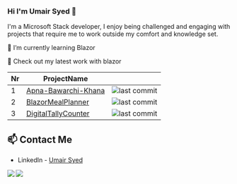 ### Hi I'm Umair Syed 👋

I'm a Microsoft Stack developer, I enjoy being challenged and engaging with projects that require me to work outside my comfort and knowledge set.


🌱 I’m currently learning Blazor

👯 Check out my latest work with blazor

| Nr | ProjectName  ||
| -- | ------------ |---------|
|1|[Apna-Bawarchi-Khana](https://github.com/umairsyed613/Apna-Bawarchi-Khana)|![last commit](https://img.shields.io/github/last-commit/umairsyed613/Apna-Bawarchi-Khana?style=flat-square&cacheSeconds=86400)|
|2|[BlazorMealPlanner](https://github.com/umairsyed613/UNMealPlanner)|![last commit](https://img.shields.io/github/last-commit/umairsyed613/UNMealPlanner?style=flat-square&cacheSeconds=86400)|
|3|[DigitalTallyCounter](https://github.com/umairsyed613/DigitalTallyCounter)|![last commit](https://img.shields.io/github/last-commit/umairsyed613/DigitalTallyCounter?style=flat-square&cacheSeconds=86400)|


## 📫 Contact Me
- LinkedIn - [Umair Syed](https://www.linkedin.com/in/umairsyed613/)

<div style="clear: both;">
  <a href="https://github.com/anuraghazra/github-readme-stats">
  <img align="left" src="https://github-readme-stats.vercel.app/api?username=umairsyed613&count_private=true&show_icons=true" />
</a>
<a href="https://github.com/anuraghazra/github-readme-stats">
  <img align="left" src="https://github-readme-stats.vercel.app/api/top-langs/?username=umairsyed613" />
</a>
</div>

<!--
**umairsyed613/umairsyed613** is a ✨ _special_ ✨ repository because its `README.md` (this file) appears on your GitHub profile.

Here are some ideas to get you started:

- 🔭 I’m currently working on ...
- 🌱 I’m currently learning ...
 ...
- 🤔 I’m looking for help with ...
- 💬 Ask me about ...
- 📫 How to reach me: ...
- 😄 Pronouns: ...
- ⚡ Fun fact: ...
-->
